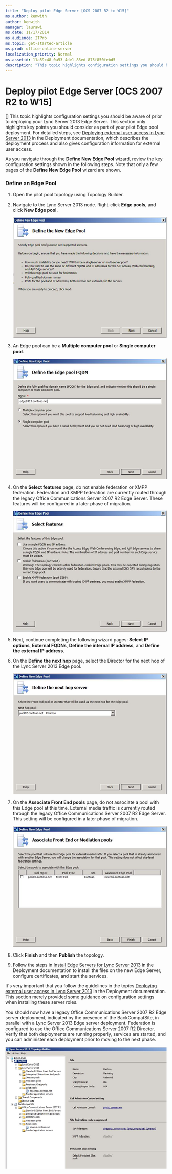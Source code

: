 ```yaml
---
title: "Deploy pilot Edge Server [OCS 2007 R2 to W15]"
ms.author: kenwith
author: kenwith
manager: laurawi
ms.date: 11/17/2014
ms.audience: ITPro
ms.topic: get-started-article
ms.prod: office-online-server
localization_priority: Normal
ms.assetid: 11a59c48-0a53-4de1-83ed-875f850febd5
description: "This topic highlights configuration settings you should be aware of prior to deploying your Lync Server 2013 Edge Server. This section only highlights key points you should consider as part of your pilot Edge pool deployment. For detailed steps, see Deploying external user access in Lync Server 2013 in the Deployment documentation, which describes the deployment process and also gives configuration information for external user access."
---
```


# Deploy pilot Edge Server [OCS 2007 R2 to W15]
[]
This topic highlights configuration settings you should be aware of prior to deploying your Lync Server 2013 Edge Server. This section only highlights key points you should consider as part of your pilot Edge pool deployment. For detailed steps, see [Deploying external user access in Lync Server 2013](../../deployment/deploying-external-user-access/deploying-external-user-access.md) in the Deployment documentation, which describes the deployment process and also gives configuration information for external user access. 
  
As you navigate through the **Define New Edge Pool** wizard, review the key configuration settings shown in the following steps. Note that only a few pages of the **Define New Edge Pool** wizard are shown. 
  
### Define an Edge Pool

1. Open the pilot pool topology using Topology Builder.
    
2. Navigate to the Lync Server 2013 node. Right-click **Edge pools**, and click **New Edge pool**.
    
     ![Define the New Edge Pool dialog box](../../media/migration_ocs_topo_edgepool_page1.JPG)
  
3. An Edge pool can be a **Multiple computer pool** or **Single computer pool**.
    
     ![Define the Edge Pool FQDN dialog box](../../media/migration_ocs_topo_edgepool_page2.JPG)
  
4. On the **Select features** page, do not enable federation or XMPP federation. Federation and XMPP federation are currently routed through the legacy Office Communications Server 2007 R2 Edge Server. These features will be configured in a later phase of migration. 
    
     ![Select Features dialog box](../../media/migration_ocs_topo_edgepool_page3.JPG)
  
5. Next, continue completing the following wizard pages: **Select IP options**, **External FQDNs**, **Define the internal IP address**, and **Define the external IP address**.
    
6. On the **Define the next hop** page, select the Director for the next hop of the Lync Server 2013 Edge pool. 
    
     ![Define New Edge Pool dialog, Next hop pool list](../../media/migration_lyncserver_w15_nexthop_w13.JPG)
  
7. On the **Associate Front End pools** page, do not associate a pool with this Edge pool at this time. External media traffic is currently routed through the legacy Office Communications Server 2007 R2 Edge Server. This setting will be configured in a later phase of migration. 
    
     ![Define New Edge Pool dialog](../../media/migration_lyncserver_w15_associatepool_w13.JPG)
  
8. Click **Finish** and then **Publish** the topology. 
    
9. Follow the steps in [Install Edge Servers for Lync Server 2013](../../deployment/deploying-external-user-access/install-edge-servers.md) in the Deployment documentation to install the files on the new Edge Server, configure certificates, and start the services. 
    
It's very important that you follow the guidelines in the topics [Deploying external user access in Lync Server 2013](../../deployment/deploying-external-user-access/deploying-external-user-access.md) in the Deployment documentation. This section merely provided some guidance on configuration settings when installing these server roles. 
  
You should now have a legacy Office Communications Server 2007 R2 Edge server deployment, indicated by the presence of the BackCompatSite, in parallel with a Lync Server 2013 Edge server deployment. Federation is configured to use the Office Communications Server 2007 R2 Director. Verify that both deployments are running properly, services are started, and you can administer each deployment prior to moving to the next phase. 
  
![Topology Builder showing OCS Edge Server](../../media/migration_lyncserver_w15_twoedges_postmerge.JPG)
  


